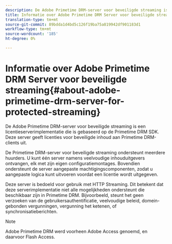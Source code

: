 ```yaml
---
description: De Adobe Primetime DRM-server voor beveiligde streaming is een licentieserverimplementatie die is gebaseerd op de Primetime DRM SDK. Deze server geeft licenties voor beveiligde inhoud aan Primetime DRM-clients uit.
title: Informatie over Adobe Primetime DRM Server voor beveiligde streaming
translation-type: tm+mt
source-git-commit: 89bdda1d4bd5c126f19ba75a819942df901183d1
workflow-type: tm+mt
source-wordcount: '185'
ht-degree: 0%

---
```



# Informatie over Adobe Primetime DRM Server voor beveiligde streaming{#about-adobe-primetime-drm-server-for-protected-streaming}

De Adobe Primetime DRM-server voor beveiligde streaming is een licentieserverimplementatie die is gebaseerd op de Primetime DRM SDK. Deze server geeft licenties voor beveiligde inhoud aan Primetime DRM-clients uit.

De Primetime DRM-server voor beveiligde streaming ondersteunt meerdere huurders. U kunt één server namens veelvoudige inhouduitgevers ontvangen, elk met zijn eigen configuratiemontages. Bovendien ondersteunt de server aangepaste machtigingscomponenten, zodat u aangepaste logica kunt uitvoeren voordat een licentie wordt uitgegeven.

Deze server is bedoeld voor gebruik met HTTP Streaming. Dit betekent dat deze serverimplementatie niet alle mogelijkheden ondersteunt die beschikbaar zijn in Primetime DRM. Bijvoorbeeld, steunt het geen verzoeken van de gebruikersauthentificatie, veelvoudige beleid, domein-gebonden vergunningen, vergunning het ketenen, of synchronisatieberichten.

>[!NOTE]
>
>Adobe Primetime DRM werd voorheen Adobe Access genoemd, en daarvoor Flash Access.

